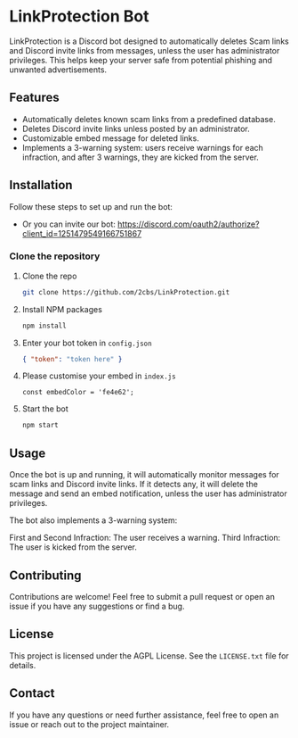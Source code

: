 # LinkProtection Bot

LinkProtection is a Discord bot designed to automatically deletes Scam links and Discord invite links from messages, unless the user has administrator privileges. This helps keep your server safe from potential phishing and unwanted advertisements.

## Features

- Automatically deletes known scam links from a predefined database.
- Deletes Discord invite links unless posted by an administrator.
- Customizable embed message for deleted links.
- Implements a 3-warning system: users receive warnings for each infraction, and after 3 warnings, they are kicked from the server.

## Installation

Follow these steps to set up and run the bot:
- Or you can invite our bot: https://discord.com/oauth2/authorize?client_id=1251479549166751867

### Clone the repository

1. Clone the repo
   ```sh
   git clone https://github.com/2cbs/LinkProtection.git
   ```
2. Install NPM packages
   ```sh
   npm install
   ```
3. Enter your bot token in `config.json`
   ```json
   { "token": "token here" }
   ```
4. Please customise your embed in `index.js`
   ```
   const embedColor = 'fe4e62';
   ```
5. Start the bot
   ```sh
   npm start
   ```

## Usage

Once the bot is up and running, it will automatically monitor messages for scam links and Discord invite links. If it detects any, it will delete the message and send an embed notification, unless the user has administrator privileges.

The bot also implements a 3-warning system:

First and Second Infraction: The user receives a warning.
Third Infraction: The user is kicked from the server.

## Contributing

Contributions are welcome! Feel free to submit a pull request or open an issue if you have any suggestions or find a bug.

## License

This project is licensed under the AGPL License. See the `LICENSE.txt` file for details.

## Contact
If you have any questions or need further assistance, feel free to open an issue or reach out to the project maintainer.
